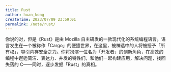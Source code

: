 ```yaml
---
title: Rust
author: huan_kong
createTime: 2023/07/09 23:59:01
permalink: /note/rust/
---
```


你说的对，但是《Rust》是由 Mozilla 自主研发的一款现代化的系统编程语言。语言发生在一个被称作「Cargo」的便捷世界，在这里，被神选中的人将被授予「所有权」，导引内存安全之力。你将扮演一位名为「开发者」的创新角色，在高效的编程中邂逅简洁、表达力、并发的特性们，和他们一起构建应用，解决问题，找回失落的 C——同时，逐步发掘「Rust」的真相。​
